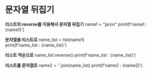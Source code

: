 # 문자열 뒤집기

**리스트의 reverse를 이용해서 문자열 뒤집기**
name1 = "jaron"
print(f'name1     : {name1}')

**문자열을 리스트로**
name_list = list(name1)  
print(f'name_list : {name_list}')

**리스트 역순으로**
name_list.reverse() 
print(f'name_list : {name_list}')

**리스트를 문자열로**
name2 = ''.join(name_list)
print(f'name2     : {name2}')